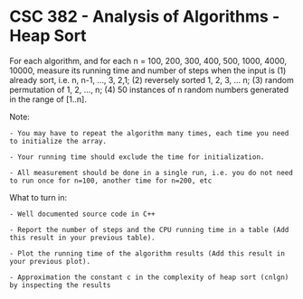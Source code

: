 # CSC 382 - Analysis of Algorithms - Heap Sort

For each algorithm, and for each n = 100, 200, 300, 400, 500, 1000, 4000, 10000, measure its running time and number of steps when the input is (1) already sort, i.e. n, n-1, …, 3, 2,1; (2) reversely sorted 1, 2, 3, … n; (3) random permutation of 1, 2, …, n; (4) 50 instances of n random numbers generated in the range of [1..n].

Note:

    - You may have to repeat the algorithm many times, each time you need to initialize the array.

    - Your running time should exclude the time for initialization. 

    - All measurement should be done in a single run, i.e. you do not need to run once for n=100, another time for n=200, etc

 

What to turn in:

    - Well documented source code in C++

    - Report the number of steps and the CPU running time in a table (Add this result in your previous table).

    - Plot the running time of the algorithm results (Add this result in your previous plot).

    - Approximation the constant c in the complexity of heap sort (cnlgn) by inspecting the results